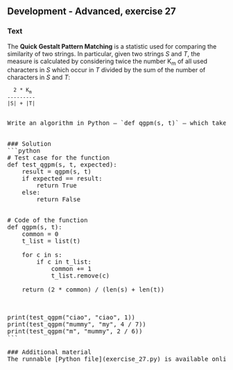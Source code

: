 ## Development - Advanced, exercise 27

### Text
The **Quick Gestalt Pattern Matching** is a statistic used for comparing the similarity of two strings. In particular, given two strings *S* and *T*, the measure is calculated by considering twice the number K<sub>m</sub> of all used characters in *S* which occur in *T* divided by the sum of the number of characters in *S* and *T*: 

<pre>
<code>  2 * K</code><sub><code>m</code></sub>
<code>---------
|S| + |T|</code>
<pre>

Write an algorithm in Python – `def qgpm(s, t)` – which takes in input two strings and returns the Gestalt Pattern Matching statistic.


### Solution
```python
# Test case for the function
def test_qgpm(s, t, expected):
    result = qgpm(s, t)
    if expected == result:
        return True
    else:
        return False


# Code of the function
def qgpm(s, t):
    common = 0
    t_list = list(t)

    for c in s:
        if c in t_list:
            common += 1
            t_list.remove(c)
        
    return (2 * common) / (len(s) + len(t))



print(test_qgpm("ciao", "ciao", 1))
print(test_qgpm("mummy", "my", 4 / 7))
print(test_qgpm("m", "mummy", 2 / 6))
``` 

### Additional material
The runnable [Python file](exercise_27.py) is available online.

